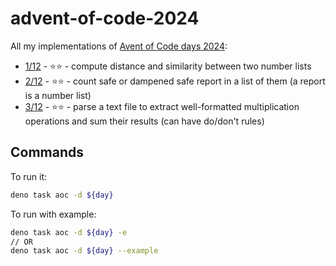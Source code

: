 # advent-of-code-2024

All my implementations of [Avent of Code days 2024](https://adventofcode.com/2024):

- [1/12](days/1/main.ts) - ⭐⭐ - compute distance and similarity between two number lists
- [2/12](days/2/main.ts) - ⭐⭐ - count safe or dampened safe report in a list of them (a report is a number list)
- [3/12](days/3/main.ts) - ⭐⭐ - parse a text file to extract well-formatted multiplication operations and sum their results (can have do/don't rules)

## Commands

To run it:

```sh
deno task aoc -d ${day}
```

To run with example:

```sh
deno task aoc -d ${day} -e
// OR
deno task aoc -d ${day} --example
```

